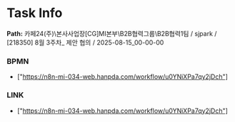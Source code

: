 # Task Info

**Path:** 카페24(주)\본사사업장\[CG]MI본부\B2B협력그룹\B2B협력1팀 / sjpark / [218350] 8월 3주차_ 제안 협의 / 2025-08-15_00-00-00

### BPMN
- ["https://n8n-mi-034-web.hanpda.com/workflow/u0YNiXPa7qy2jDch"]

### LINK
- ["https://n8n-mi-034-web.hanpda.com/workflow/u0YNiXPa7qy2jDch"]

